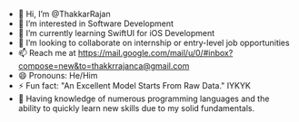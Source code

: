 - 👋 Hi, I’m @ThakkarRajan
- 👀 I’m interested in Software Development 
- 🌱 I’m currently learning SwiftUI for iOS Development 
- 💞️ I’m looking to collaborate on internship or entry-level job opportunities 
- 📫 Reach me at https://mail.google.com/mail/u/0/#inbox?compose=new&to=thakkrrajanca@gmail.com
- 😄 Pronouns: He/Him
- ⚡ Fun fact: "An Excellent Model Starts From Raw Data." IYKYK
- 🥷 Having knowledge of numerous programming languages and the ability to quickly learn new skills due to my solid fundamentals.
<!---
ThakkarRajan/ThakkarRajan is a ✨ special ✨ repository because its `README.md` (this file) appears on your GitHub profile.
You can click the Preview link to take a look at your changes.
--->
